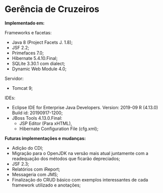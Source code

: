 # Gerência de Cruzeiros

**Implementado em:**

Frameworks e facetas:
- Java 8 (Project Facets J. 1.8);
- JSF 2.2;
- Primefaces 7.0;
- Hibernate 5.4.10.Final;
- SQLite 3.30.1 com dialect;
- Dynamic Web Module 4.0;

Servidor:
- Tomcat 9;

IDEs:
- Eclipse IDE for Enterprise Java Developers. Version: 2019-09 R (4.13.0) Build id: 20190917-1200;
- JBoss Tools 4.13.0.Final:
    - JSP Editor (Para xHTML),
    - Hibernate Configuration File (cfg.xml);


**Futuras implementações e mudanças:**
- Adição do CDI;
- Migração para o OpenJDK na versão mais atual juntamente com a readequação dos métodos que ficarão depreciados;
- JSF 2.3;
- Relatórios com iReport;
- Messageria com JMS;
- Finalização do CRUD básico com exemplos interessantes de cada framework utilizado e anotações;